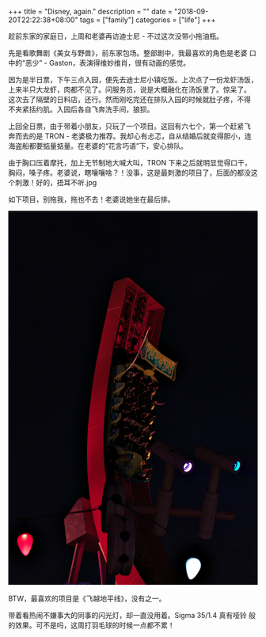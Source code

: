 +++
title = "Disney, again."
description = ""
date = "2018-09-20T22:22:38+08:00"
tags = ["family"]
categories = ["life"]
+++

趁前东家的家庭日，上周和老婆再访迪士尼 - 不过这次没带小拖油瓶。

先是看歌舞剧《美女与野兽》，前东家包场。整部剧中，我最喜欢的角色是老婆
口中的“恶少” - Gaston，表演得维妙维肖，很有动画的感觉。

因为是半日票，下午三点入园，便先去迪士尼小镇吃饭。上次点了一份龙虾汤饭，
上来半只大龙虾，肉都不见了。问服务员，说是大概融化在汤饭里了。惊呆了。
这次去了隔壁的日料店，还行。然而刚吃完还在排队入园的时候就肚子疼，不得
不夹紧括约肌。入园后各自飞奔洗手间，狼狈。

上回全日票，由于带着小朋友，只玩了一个项目。这回有六七个，第一个赶紧飞
奔而去的是 TRON - 老婆极力推荐。我却心有忐忑，自从结婚后就变得胆小，连
海盗船都要掂量掂量。在老婆的“花言巧语”下，安心排队。

由于胸口压着摩托，加上无节制地大喊大叫，TRON 下来之后就明显觉得口干，
胸闷，嗓子疼。老婆说，瞎嚷嚷啥？！没事，这是最刺激的项目了，后面的都没这
个刺激！好的，捂耳不听.jpg

如下项目，别拖我，拖也不去！老婆说她坐在最后排。

![disney](/media/disney-0915.jpg)

BTW，最喜欢的项目是《飞越地平线》，没有之一。

带着看热闹不嫌事大的同事的闪光灯，却一直没用着。Sigma 35/1.4 真有哑铃
般的效果。可不是吗，这周打羽毛球的时候一点都不累！
